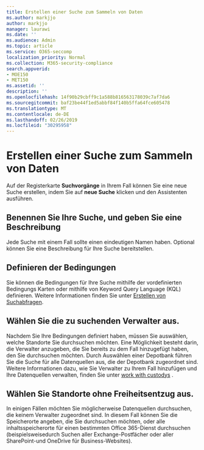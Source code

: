 ```yaml
---
title: Erstellen einer Suche zum Sammeln von Daten
ms.author: markjjo
author: markjjo
manager: laurawi
ms.date: ''
ms.audience: Admin
ms.topic: article
ms.service: O365-seccomp
localization_priority: Normal
ms.collection: M365-security-compliance
search.appverid:
- MOE150
- MET150
ms.assetid: ''
description: ''
ms.openlocfilehash: 14f90b29cbff9c1a588b816563178039c7af7da6
ms.sourcegitcommit: baf23be44f1ed5abbf84f140b5ffa64fce605478
ms.translationtype: MT
ms.contentlocale: de-DE
ms.lasthandoff: 02/26/2019
ms.locfileid: "30295958"
---
```

# <a name="create-a-search-to-collect-data"></a>Erstellen einer Suche zum Sammeln von Daten

Auf der Registerkarte **Suchvorgänge** in Ihrem Fall können Sie eine neue Suche erstellen, indem Sie auf **neue Suche** klicken und den Assistenten ausführen.

## <a name="name-your-search-and-give-description"></a>Benennen Sie Ihre Suche, und geben Sie eine Beschreibung

Jede Suche mit einem Fall sollte einen eindeutigen Namen haben. Optional können Sie eine Beschreibung für Ihre Suche bereitstellen. 

## <a name="define-your-conditions"></a>Definieren der Bedingungen

Sie können die Bedingungen für Ihre Suche mithilfe der vordefinierten Bedingungs Karten oder mithilfe von Keyword Query Language (KQL) definieren. Weitere Informationen finden Sie unter [Erstellen von Suchabfragen](building-search-queries.md).

## <a name="choose-the-custodians-to-search-from"></a>Wählen Sie die zu suchenden Verwalter aus.

Nachdem Sie Ihre Bedingungen definiert haben, müssen Sie auswählen, welche Standorte Sie durchsuchen möchten. Eine Möglichkeit besteht darin, die Verwalter anzugeben, die Sie bereits zu dem Fall hinzugefügt haben, den Sie durchsuchen möchten. Durch Auswählen einer Depotbank führen Sie die Suche für alle Datenquellen aus, die der Depotbank zugeordnet sind. Weitere Informationen dazu, wie Sie Verwalter zu Ihrem Fall hinzufügen und Ihre Datenquellen verwalten, finden Sie unter [work with custodys](managing-custodians.md) .

## <a name="choose-non-custodial-locations"></a>Wählen Sie Standorte ohne Freiheitsentzug aus.

In einigen Fällen möchten Sie möglicherweise Datenquellen durchsuchen, die keinem Verwalter zugeordnet sind. In diesem Fall können Sie die Speicherorte angeben, die Sie durchsuchen möchten, oder alle inhaltsspeicherorte für einen bestimmten Office 365-Dienst durchsuchen (beispielsweisedurch Suchen aller Exchange-Postfächer oder aller SharePoint-und OneDrive für Business-Websites).